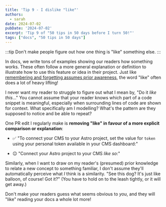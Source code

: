 ```yaml
---
title: 'Tip 9 - I dislike "like"'
authors:
  - sarah
date: 2024-07-02
pubDate: '2024-07-02'
excerpt: 'Tip 9 of "50 tips in 50 days before I turn 50!"'
tags: ["docs", "50 tips in 50 days"]
---
```


:::tip
Don't make people figure out how one thing is "like" something else.
:::

In docs, we write tons of examples showing our readers how something works. These often follow a more general explanation or definition to illustrate how to use this feature or idea in their project. Just like [remembering and forgetting assumes prior awareness](/50-8-dont-forget), the word "like" often does a lot of heavy lifting! 

I never want my reader to struggle to figure out what I mean by, "Do it *like this*..." You cannot assume that your reader knows which part of a code snippet is meaningful, especially when surrounding lines of code are shown for context. What specifically am I modelling? What's the pattern are they supposed to notice and be able to repeat?

One PR edit I regularly make is **removing "like" in favour of a more explicit comparison or explanation**:

- ✅ "To connect your CMS to your Astro project, set the value for `token` using your personal token available in your CMS dashboard:"

- 😐 "Connect your Astro project to your CMS *like so*:"

Similarly, when I want to draw on my reader's (presumed) prior knowledge to relate a new concept to something familiar, I don't assume they'll automatically perceive what *I* think is a similarity. "See this dog? It's just like balloon, of course! Got it?" (You have to hold on to the leash tightly, or it will get away.)

Don't make your readers guess what seems obvious to *you*, and they will "like" reading your docs a whole lot more!